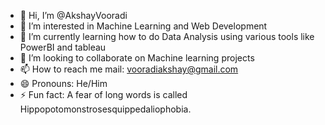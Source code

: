 - 👋 Hi, I’m @AkshayVooradi
- 👀 I’m interested in Machine Learning and Web Development
- 🌱 I’m currently learning how to do Data Analysis using various tools like PowerBI and tableau
- 💞️ I’m looking to collaborate on Machine learning projects
- 📫 How to reach me mail: vooradiakshay@gmail.com
- 😄 Pronouns: He/Him
- ⚡ Fun fact: A fear of long words is called Hippopotomonstrosesquippedaliophobia.

<!---
AkshayVooradi/AkshayVooradi is a ✨ special ✨ repository because its `README.md` (this file) appears on your GitHub profile.
You can click the Preview link to take a look at your changes.
--->
